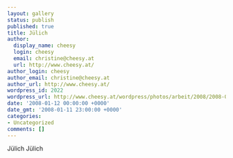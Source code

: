 ```yaml
---
layout: gallery
status: publish
published: true
title: Jülich
author:
  display_name: cheesy
  login: cheesy
  email: christine@cheesy.at
  url: http://www.cheesy.at/
author_login: cheesy
author_email: christine@cheesy.at
author_url: http://www.cheesy.at/
wordpress_id: 2022
wordpress_url: http://www.cheesy.at/wordpress/photos/arbeit/2008/2008-01/
date: '2008-01-12 00:00:00 +0000'
date_gmt: '2008-01-11 23:00:00 +0000'
categories:
- Uncategorized
comments: []
---
```

<!--:de-->Jülich
<!--:--><!--:en-->Jülich
<!--:-->
